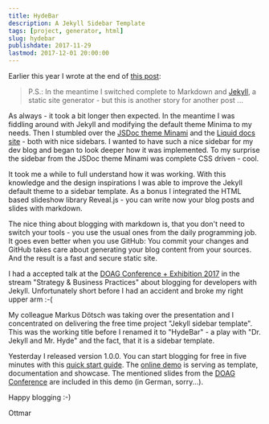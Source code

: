 ```yaml
---
title: HydeBar
description: A Jekyll Sidebar Template
tags: [project, generator, html]
slug: hydebar
publishdate: 2017-11-29
lastmod: 2017-12-01 20:00:00
---
```


Earlier this year I wrote at the end of [this post][1]:

> P.S.: In the meantime I switched complete to Markdown and [Jekyll][2], a static site generator - but this is another story for another post ...

As always - it took a bit longer then expected. In the meantime I was fiddling around with Jekyll and modifying the default theme Minima to my needs. Then I stumbled over the [JSDoc theme Minami][3] and the [Liquid docs site][4] - both with nice sidebars. I wanted to have such a nice sidebar for my dev blog and began to look deeper how it was implemented. To my surprise the sidebar from the JSDoc theme Minami was complete CSS driven - cool.

It took me a while to full understand how it was working. With this knowledge and the design inspirations I was able to improve the Jekyll default theme to a sidebar template. As a bonus I integrated the HTML based slideshow library Reveal.js - you can write now your blog posts and slides with markdown.

The nice thing about blogging with markdown is, that you don't need to switch your tools - you use the usual ones from the daily programming job. It goes even better when you use GitHub: You commit your changes and GitHub takes care about generating your blog content from your sources. And the result is a fast and secure static site.

I had a accepted talk at the [DOAG Conference + Exhibition 2017][5] in the stream "Strategy & Business Practices" about blogging for developers with Jekyll. Unfortunately short before I had an accident and broke my right upper arm :-(

My colleague Markus Dötsch was taking over the presentation and I concentrated on delivering the free time project "Jekyll sidebar template". This was the working title before I renamed it to "HydeBar" - a play with "Dr. Jekyll and Mr. Hyde" and the fact, that it is a sidebar template.

Yesterday I released version 1.0.0. You can start blogging for free in five minutes with this [quick start guide][6]. The [online demo][7] is serving as template, documentation and showcase. The mentioned slides from the [DOAG Conference][5] are included in this demo (in German, sorry...).

Happy blogging :-)

Ottmar

[1]: /posts/2017-03-05-dokuwiki-plugin-revealjs
[2]: https://jekyllrb.com
[3]: https://github.com/nijikokun/minami
[4]: https://shopify.github.io/liquid/
[5]: https://2017.doag.org/en/home/
[6]: https://ogobrecht.github.io/hydebar/features#quickstart-online-in-5-minutes
[7]: https://ogobrecht.github.io/hydebar
